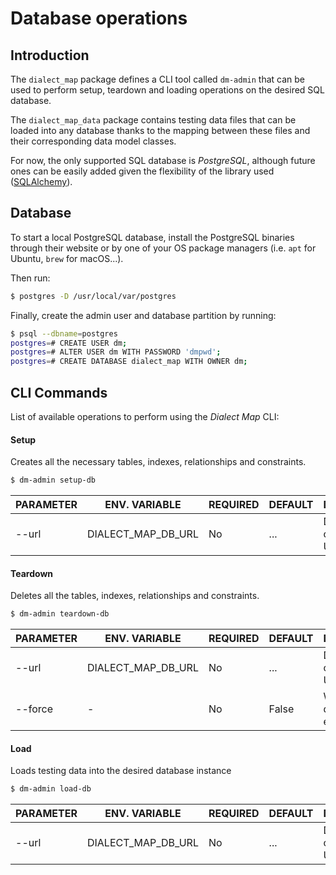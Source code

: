 # Database operations


## Introduction
The `dialect_map` package defines a CLI tool called `dm-admin` that can be used to perform
setup, teardown and loading operations on the desired SQL database.

The `dialect_map_data` package contains testing data files that can be loaded into any database
thanks to the mapping between these files and their corresponding data model classes.

For now, the only supported SQL database is _PostgreSQL_, although future ones can be easily added
given the flexibility of the library used ([SQLAlchemy][sqlalchemy-website]).


## Database
To start a local PostgreSQL database, install the PostgreSQL binaries through their website or by one
of your OS package managers (i.e. `apt` for Ubuntu, `brew` for macOS...).

Then run:
```sh
$ postgres -D /usr/local/var/postgres
```

Finally, create the admin user and database partition by running:
```sh
$ psql --dbname=postgres
postgres=# CREATE USER dm;
postgres=# ALTER USER dm WITH PASSWORD 'dmpwd';
postgres=# CREATE DATABASE dialect_map WITH OWNER dm;
```


## CLI Commands
List of available operations to perform using the _Dialect Map_ CLI:

#### Setup
Creates all the necessary tables, indexes, relationships and constraints.
```sh
$ dm-admin setup-db
```

| PARAMETER   | ENV. VARIABLE         | REQUIRED | DEFAULT | DESCRIPTION                        |
|-------------|-----------------------|----------|---------|------------------------------------|
| --url       | DIALECT_MAP_DB_URL    | No       | ...     | Database connection URL            |

#### Teardown
Deletes all the tables, indexes, relationships and constraints.
```sh
$ dm-admin teardown-db
```

| PARAMETER   | ENV. VARIABLE         | REQUIRED | DEFAULT | DESCRIPTION                        |
|-------------|-----------------------|----------|---------|------------------------------------|
| --url       | DIALECT_MAP_DB_URL    | No       | ...     | Database connection URL            |
| --force     | -                     | No       | False   | Whether to delete non-empty tables |

#### Load
Loads testing data into the desired database instance
```sh
$ dm-admin load-db
```

| PARAMETER   | ENV. VARIABLE         | REQUIRED | DEFAULT | DESCRIPTION                        |
|-------------|-----------------------|----------|---------|------------------------------------|
| --url       | DIALECT_MAP_DB_URL    | No       | ...     | Database connection URL            |


[sqlalchemy-website]: https://www.sqlalchemy.org/
